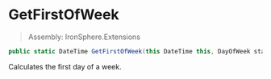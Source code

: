 ﻿

# GetFirstOfWeek

> Assembly: IronSphere.Extensions

```csharp
public static DateTime GetFirstOfWeek(this DateTime this, DayOfWeek startOfWeek = 1)
```

Calculates the first day of a week.

 